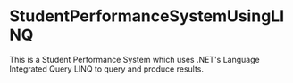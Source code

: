 # StudentPerformanceSystemUsingLINQ
This is a Student Performance System which uses .NET's Language Integrated Query LINQ to query and produce results.
